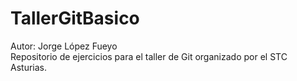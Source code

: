 # TallerGitBasico
Autor: Jorge López Fueyo  
Repositorio de ejercicios para el taller de Git organizado por el STC Asturias.
 

